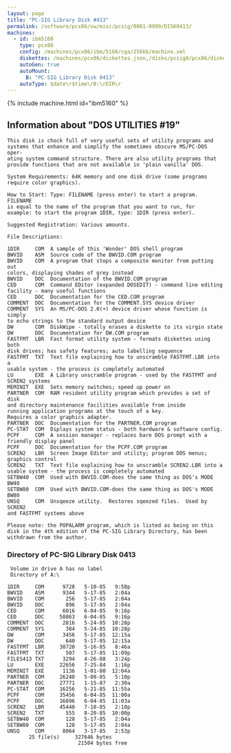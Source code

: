 ```yaml
---
layout: page
title: "PC-SIG Library Disk #413"
permalink: /software/pcx86/sw/misc/pcsig/0001-0999/DISK0413/
machines:
  - id: ibm5160
    type: pcx86
    config: /machines/pcx86/ibm/5160/cga/256kb/machine.xml
    diskettes: /machines/pcx86/diskettes.json,/disks/pcsig0/pcx86/diskettes.json
    autoGen: true
    autoMount:
      B: "PC-SIG Library Disk 0413"
    autoType: $date\r$time\rB:\rDIR\r
---
```


{% include machine.html id="ibm5160" %}

## Information about "DOS UTILITIES #19"

    This disk is chock full of very useful sets of utility programs and
    systems that enhance and simplify the sometimes obscure MS/PC-DOS oper-
    ating system command structure. There are also utility programs that
    provide functions that are not available in 'plain vanilla' DOS.
    
    System Requirements: 64K memory and one disk drive (some programs
    require color graphics).
    
    How to Start: Type: FILENAME (press enter) to start a program. FILENAME
    is equal to the name of the program that you want to run, for
    example: to start the program 1DIR, type: 1DIR (press enter).
    
    Suggested Registration: Various amounts.
    
    File Descriptions:
    
    1DIR     COM  A sample of this 'Wonder' DOS shell program
    BWVID    ASM  Source code of the BWVID.COM program
    BWVID    COM  A program that stops a composite monitor from putting out
    colors, displaying shades of grey instead
    BWVID    DOC  Documentation of the BWVID.COM program
    CED      COM  Command EDitor (expanded DOSEDIT) - command line editing
    facility - many useful functions
    CED      DOC  Documentation for the CED.COM program
    COMMENT  DOC  Documentation for the COMMENT.SYS device driver
    COMMENT  SYS  An MS/PC-DOS 2.0(+) device driver whose function is simply
    to echo strings to the standard output device
    DW       COM  DiskWipe - totally erases a diskette to its virgin state
    DW       DOC  Documentation for DW.COM program
    FASTFMT  LBR  Fast format utility system - formats diskettes using both
    disk drives; has safety features; auto labelling sequence
    FASTFMT  TXT  Text file explaining how to unscramble FASTFMT.LBR into a
    usable system - the process is completely automated
    LU       EXE  A Library unscramble program - used by the FASTFMT and
    SCREN2 systems
    MEMINIT  EXE  Sets memory switches; speed up power on
    PARTNER  COM  RAM resident utility program which provides a set of disk
    and directory maintenance facilities available from inside
    running application programs at the touch of a key.
    Requires a color graphics adapter.
    PARTNER  DOC  Documentation for the PARTNER.COM program
    PC-STAT  COM  Diplays system status - both hardware & software config.
    PCPF     COM  A session manager - replaces bare DOS prompt with a
    friendly display panel
    PCPF     DOC  Documentation for the PCPF.COM program
    SCREN2   LBR  Screen Image Editor and utility; program DOS menus;
    graphics control
    SCREN2   TXT  Text file explaining how to unscramble SCREN2.LBR into a
    usable system - the process is completely automated
    SETBW40  COM  Used with BWVID.COM-does the same thing as DOS's MODE BW40
    SETBW80  COM  Used with BWVID.COM-does the same thing as DOS's MODE BW80
    UNSQ     COM  Unsqeeze utility.  Restores sqeezed files.  Used by SCREN2
    and FASTFMT systems above
    
    Please note: the POPALARM program, which is listed as being on this
    disk in the 4th edition of the PC-SIG Library Directory, has been
    withdrawn from the author.

### Directory of PC-SIG Library Disk 0413

     Volume in drive A has no label
     Directory of A:\

    1DIR     COM      9728   5-10-85   9:58p
    BWVID    ASM      9344   5-17-85   2:04a
    BWVID    COM       256   5-17-85   2:04a
    BWVID    DOC       896   5-17-85   2:04a
    CED      COM      6016   6-04-85   9:16p
    CED      DOC     58863   6-04-85   9:16p
    COMMENT  DOC      2816   5-24-85  10:28p
    COMMENT  SYS       384   5-24-85  10:28p
    DW       COM      3456   5-17-85  12:15a
    DW       DOC       640   5-17-85  12:15a
    FASTFMT  LBR     30720   5-16-85   8:46a
    FASTFMT  TXT       507   5-17-85  11:09p
    FILES413 TXT      3294   4-26-88   3:24p
    LU       EXE     22656   7-25-84   1:16p
    MEMINIT  EXE      1136   1-01-80  12:04a
    PARTNER  COM     26240   5-08-85   5:10p
    PARTNER  DOC     27771   1-15-87   2:30a
    PC-STAT  COM     16256   5-21-85  11:55a
    PCPF     COM     35456   6-04-85  11:00a
    PCPF     DOC     16896   6-04-85  11:03a
    SCREN2   LBR     45440   7-10-85   2:10p
    SCREN2   TXT       555   8-20-85  10:00p
    SETBW40  COM       128   5-17-85   2:04a
    SETBW80  COM       128   5-17-85   2:04a
    UNSQ     COM      8064   3-17-85   2:53p
           25 file(s)     327646 bytes
                           21504 bytes free
